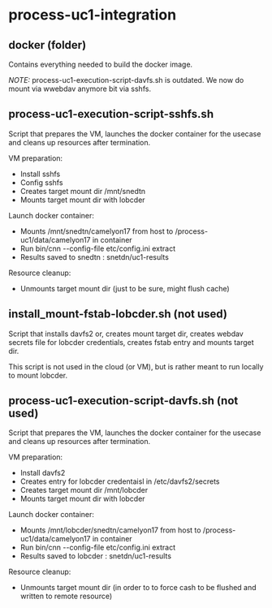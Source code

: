 # process-uc1-integration

## docker (folder)

Contains everything needed to build the docker image.

_NOTE:_ process-uc1-execution-script-davfs.sh is outdated. We now do mount via wwebdav anymore bit via sshfs.

## process-uc1-execution-script-sshfs.sh

Script that prepares the VM, launches the docker container for the usecase and cleans up resources after termination.

VM preparation:
- Install sshfs
- Config sshfs
- Creates target mount dir /mnt/snedtn
- Mounts target mount dir with lobcder

Launch docker container:
- Mounts /mnt/snedtn/camelyon17 from host to /process-uc1/data/camelyon17 in container
- Run bin/cnn --config-file etc/config.ini extract
- Results saved to snedtn : snetdn/uc1-results

Resource cleanup:
- Unmounts target mount dir (just to be sure, might flush cache)


## install_mount-fstab-lobcder.sh (not used)

Script that installs davfs2 or, creates mount target dir, creates webdav secrets file for lobcder credentials, creates fstab entry and mounts target dir.

This script is not used in the cloud (or VM), but is rather meant to run locally to mount lobcder.

## process-uc1-execution-script-davfs.sh (not used)

Script that prepares the VM, launches the docker container for the usecase and cleans up resources after termination.

VM preparation:
- Install davfs2
- Creates entry for lobcder credentaisl in /etc/davfs2/secrets
- Creates target mount dir /mnt/lobcder
- Mounts target mount dir with lobcder

Launch docker container:
- Mounts /mnt/lobcder/snedtn/camelyon17 from host to /process-uc1/data/camelyon17 in container
- Run bin/cnn --config-file etc/config.ini extract
- Results saved to lobcder : snetdn/uc1-results

Resource cleanup:
- Unmounts target mount dir (in order to to force cash to be flushed and written to remote resource)

